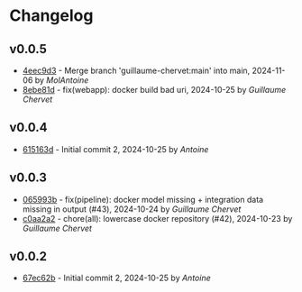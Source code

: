 # Changelog

## v0.0.5

- [4eec9d3](/4eec9d32a14412f1182f54cecd397ce038a7867e) - Merge branch 'guillaume-chervet:main' into main, 2024-11-06 by *MolAntoine*
- [8ebe81d](/8ebe81d514152b2c5569ea817d469d1d1285e3d6) - fix(webapp): docker build bad uri, 2024-10-25 by *Guillaume Chervet*


## v0.0.4

- [615163d](/615163d13b2795250137d36db46b79e906a58b99) - Initial commit 2, 2024-10-25 by *Antoine*


## v0.0.3

- [065993b](/065993ba060fa5299b292930c243672dba0dc758) - fix(pipeline): docker model missing + integration data missing in output (#43), 2024-10-24 by *Guillaume Chervet*
- [c0aa2a2](/c0aa2a2df938e49f477e01d161634040037ff047) - chore(all): lowercase docker repository (#42), 2024-10-23 by *Guillaume Chervet*


## v0.0.2

- [67ec62b](/67ec62bccf83728a225c58de9f5006e77765b804) - Initial commit 2, 2024-10-25 by *Antoine*


